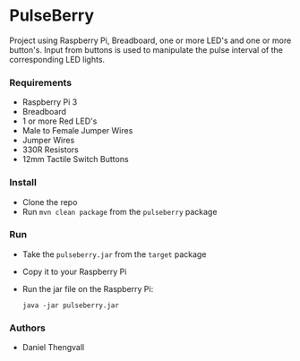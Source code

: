 # PulseBerry

Project using Raspberry Pi, Breadboard, one or more LED's and one or more button's. Input from buttons is used to manipulate the pulse interval of the corresponding LED lights.

### Requirements

* Raspberry Pi 3
* Breadboard
* 1 or more Red LED's
* Male to Female Jumper Wires
* Jumper Wires
* 330R Resistors
* 12mm Tactile Switch Buttons

### Install

* Clone the repo
* Run `mvn clean package` from the `pulseberry` package

### Run

* Take the `pulseberry.jar` from the `target` package
* Copy it to your Raspberry Pi
* Run the jar file on the Raspberry Pi:

    `java -jar pulseberry.jar`

### Authors

* Daniel Thengvall